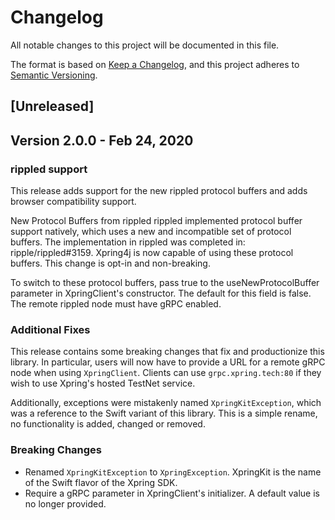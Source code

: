 # Changelog

All notable changes to this project will be documented in this file.

The format is based on [Keep a Changelog](https://keepachangelog.com/en/1.0.0/),
and this project adheres to [Semantic Versioning](https://semver.org/spec/v2.0.0.html).

## [Unreleased]

## Version 2.0.0 - Feb 24, 2020

### rippled support

This release adds support for the new rippled protocol buffers and adds browser compatibility support.

New Protocol Buffers from rippled
rippled implemented protocol buffer support natively, which uses a new and incompatible set of protocol buffers. The implementation in rippled was completed in: ripple/rippled#3159. Xpring4j is now capable of using these protocol buffers. This change is opt-in and non-breaking.

To switch to these protocol buffers, pass true to the useNewProtocolBuffer parameter in XpringClient's constructor. The default for this field is false. The remote rippled node must have gRPC enabled.

### Additional Fixes

This release contains some breaking changes that fix and productionize this library. In particular, users will now have to provide a URL for a remote gRPC node when using `XpringClient`. Clients can use `grpc.xpring.tech:80` if they wish to use Xpring's hosted TestNet service. 

Additionally, exceptions were mistakenly named `XpringKitException`, which was a reference to the Swift variant of this library. This is a simple rename, no functionality is added, changed or removed.

### Breaking Changes
- Renamed `XpringKitException` to `XpringException`. XpringKit is the name of the Swift flavor of the Xpring SDK.
- Require a gRPC parameter in XpringClient's initializer. A default value is no longer provided. 
